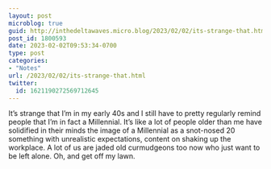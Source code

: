 ```yaml
---
layout: post
microblog: true
guid: http://inthedeltawaves.micro.blog/2023/02/02/its-strange-that.html
post_id: 1800593
date: 2023-02-02T09:53:34-0700
type: post
categories:
- "Notes"
url: /2023/02/02/its-strange-that.html
twitter:
  id: 1621190272569712645
---
```

<p>It’s strange that I’m in my early 40s and I still have to pretty regularly remind people that I’m in fact a Millennial. It’s like a lot of people older than me have solidified in their minds the image of a Millennial as a snot-nosed 20 something with unrealistic expectations, content on shaking up the workplace. A lot of us are jaded old curmudgeons too now who just want to be left alone. Oh, and get off my lawn.</p>
